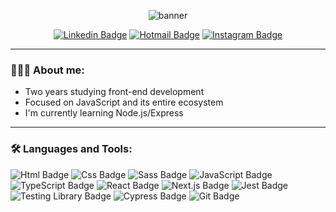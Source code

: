 <div align="center">
  <p><img src="https://i.ibb.co/4mzyVwN/banner.png" alt="banner" border="0"><p/>      

  [![Linkedin Badge](https://img.shields.io/badge/Linkedin-0077B5?style=for-the-badge&logo=linkedin&logoColor=white&link=https://www.linkedin.com/in/anderson-fonseca-b459a0177/)](https://www.linkedin.com/in/anderson-fonseca99/)
  [![Hotmail Badge](https://img.shields.io/badge/Email-0078D4?style=for-the-badge&logo=microsoft-outlook&logoColor=white)](mailto:andersonfonseca1999@hotmail.com?Subject)
  [![Instagram Badge](https://img.shields.io/badge/instagram-E4405F.svg?style=for-the-badge&logo=instagram&logoColor=white)](https://www.instagram.com/theandersonfonseca/)
</div>

___
  
### 👨🏾‍💻 About me:  
- Two years studying front-end development 
- Focused on JavaScript and its entire ecosystem  
- I'm currently learning Node.js/Express

___

### 🛠 Languages and Tools:
![Html Badge](https://img.shields.io/badge/HTML5-E34F26?style=for-the-badge&logo=html5&logoColor=white)
![Css Badge](https://img.shields.io/badge/CSS3-1572B6?style=for-the-badge&logo=css3&logoColor=white)
![Sass Badge](https://img.shields.io/badge/Sass-CC6699?style=for-the-badge&logo=sass&logoColor=white)
![JavaScript Badge](https://img.shields.io/badge/JavaScript-F7DF1E?style=for-the-badge&logo=javascript&logoColor=black)
![TypeScript Badge](https://img.shields.io/badge/TypeScript-007ACC?style=for-the-badge&logo=typescript&logoColor=white)
![React Badge](https://img.shields.io/badge/React-20232A?style=for-the-badge&logo=react&logoColor=61DAFB)
![Next.js Badge](https://img.shields.io/badge/Next.js-20232A?&style=for-the-badge&logo=Next.js&logoColor=Black)
![Jest Badge](https://img.shields.io/badge/jest-99424F?&style=for-the-badge&logo=jest&logoColor=#99424Fe)
![Testing Library Badge](https://img.shields.io/badge/React_Testing_Library-BC1A19?&style=for-the-badge&logo=testing-library&logoColor=#BC1A19)
![Cypress Badge](https://img.shields.io/badge/cypress-030303?&style=for-the-badge&logo=cypress&logoColor=#030303)
![Git Badge](https://img.shields.io/badge/git%20-%23F05033.svg?&style=for-the-badge&logo=git&logoColor=white)

